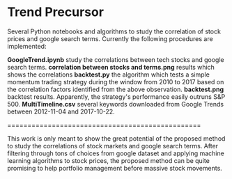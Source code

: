 
Trend Precursor
================================================

Several Python notebooks and algorithms to study the correlation of stock prices and google search terms.
Currently the following procedures are implemented:

**GoogleTrend.ipynb**
  study the correlations between tech stocks and google search terms.
**correlation between stocks and terms.png** 
  results which shows the correlations
**backtest.py** 
  the algorithm which tests a simple momentum trading strategy during the window from 2010 to 2017 based on the correlation factors identified from the above observation. 
**backtest.png** 
	backtest results. Apparently, the strategy's performance easily outruns S&P 500.
**MultiTimeline.csv** 
	several keywords downloaded from Google Trends between 2012-11-04 and 2017-10-22.
  
================================================

This work is only meant to show the great potential of the proposed method to study the correlations of stock markets and google search terms. After filtering through tons of choices from google dataset and applying machine learning algorithms to stock prices, the proposed method can be quite promising to help portfolio management before massive stock movements.

